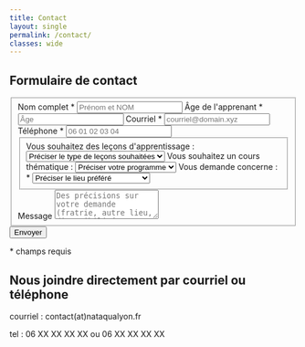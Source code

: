 ```yaml
---
title: Contact
layout: single
permalink: /contact/
classes: wide
---
```


## Formulaire de contact
<!-- modify this form HTML and place wherever you want your form -->

<form id="fs-frm" name="survey-form" accept-charset="utf-8" action="https://formspree.io/f/myyqkywb" method="post">
  <fieldset id="fs-frm-inputs">
    <label for="full-name">Nom complet * </label>
    <input type="text" name="name" id="full-name" placeholder="Prénom et NOM" required="true">
    <label for="full-name">Âge de l'apprenant * </label>
    <input type="text" name="age" id="age" placeholder="Âge" required="true">
    <label for="email-address">Courriel *</label>    
    <input type="email" name="_replyto" id="email-address" placeholder="courriel@domain.xyz" required="true">
    <label for="telephone">Téléphone *</label>
    <input type="telephone" name="telephone" id="telephone" placeholder="06 01 02 03 04">
    <fieldset id="fs-frm-selects">
      <label for="timely">Vous souhaitez des leçons d'apprentissage :</label>
      <select name="timely" id="timely" required="">
        <option value="" selected="" disabled="">Préciser le type de leçons souhaitées</option>
        <option value="1">Nataqua' Safe</option>
        <option value="2">Nataqua' Junior</option>
        <option value="3">Nataqua' Senior</option>
      </select>
      <label for="timely">Vous souhaitez un cours thématique :</label>
      <select name="quality" id="quality" required="">
        <option value="" selected="" disabled="">Préciser votre programme</option>
        <option value="4">Nataqua' Perf</option>
        <option value="5">Nataqua' Rescue</option>
        <option value="6">Nataqua' Bac</option>
        <option value="7">Nataqua' Gym</option>
        <option value="8">Nataqua' Santé</option>
        <option value="9">Nataqua' Phobie</option>
        <option value="10">à la carte</option>
      </select>  
        <label for="timely">Vous demande concerne : *</label>
      <select name="quality" id="quality" required="true">
        <option value="" selected="" disabled="">Préciser le lieu préféré</option>
        <option value="11">à domicile</option>
        <option value="12">Centre Nautique Tony Bertrand</option>
        <option value="13">Piscine Benjamin Delessert</option>
        <option value="14">Piscine Garibaldi</option>
        <option value="15">Piscine Saint Exupéry</option>
        <option value="16">Piscine de Vaise</option>
      </select>
    </fieldset>
    <label for="message">Message</label>
    <textarea rows="3" name="message" id="message" placeholder="Des précisions sur votre demande (fratrie, autre lieu, disponibilités, niveau, prénom de l'apprenant, fille ou garçon...)" required=""></textarea>
    <input type="hidden" name="_subject" id="email-subject" value="Survey Responses">
  </fieldset>
  <input type="submit" value="Envoyer">
</form>

\* champs requis

## Nous joindre directement par courriel ou téléphone


courriel : contact(at)nataqualyon.fr

tel : 06 XX XX XX XX ou 06 XX XX XX XX